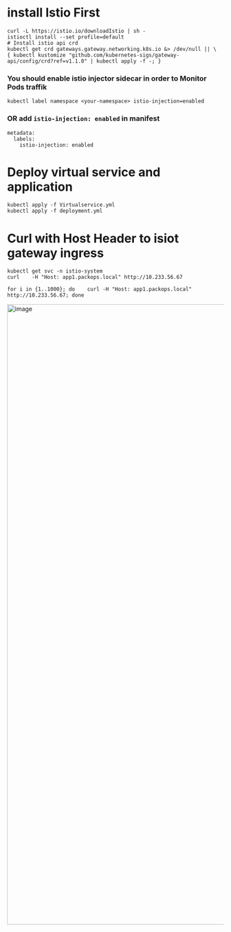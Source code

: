 # install Istio First 
```
curl -L https://istio.io/downloadIstio | sh -
istioctl install --set profile=default
# Install istio api crd
kubectl get crd gateways.gateway.networking.k8s.io &> /dev/null || \
{ kubectl kustomize "github.com/kubernetes-sigs/gateway-api/config/crd?ref=v1.1.0" | kubectl apply -f -; }

```
### You should enable istio injector sidecar in order to Monitor Pods traffik
```
kubectl label namespace <your-namespace> istio-injection=enabled

```
### OR add ``istio-injection: enabled`` in manifest

```
metadata:
  labels:
    istio-injection: enabled
```
# Deploy virtual service and application
```
kubectl apply -f Virtualservice.yml
kubectl apply -f deployment.yml
```

# Curl with Host Header to isiot gateway ingress

```
kubectl get svc -n istio-system
curl    -H "Host: app1.packops.local" http://10.233.56.67

for i in {1..1000}; do    curl -H "Host: app1.packops.local" http://10.233.56.67; done

```

<img width="1442" alt="image" src="https://github.com/user-attachments/assets/08bd8da2-e119-45cc-84e2-78968f9ea7ed">
